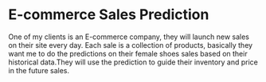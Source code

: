 # E-commerce Sales Prediction

One of my clients is an E­-commerce company, they will launch new sales on their site every day. Each sale is a collection of products, basically they want me to do the predictions on their female shoes sales based on their historical data.They will use the prediction to guide their inventory and price in the future sales.
